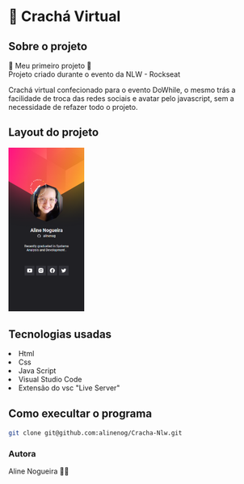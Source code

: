 # 🚀 Crachá Virtual 

## Sobre o projeto
💜 Meu primeiro projeto 💜 </br>
Projeto criado durante o evento da NLW - Rockseat </br>
<p>
Crachá virtual confecionado para o evento DoWhile, o mesmo trás a facilidade de troca das redes sociais e avatar pelo javascript, sem a necessidade de refazer todo o projeto.
</p>

## Layout do projeto
<div>
<p align="heigth">
  <img src="assets/Layout.png " width="150" title="hover text">
</p>
</div>

## Tecnologias usadas
<li> Html 
<li> Css 
<li> Java Script 
<li> Visual Studio Code
<li> Extensão do vsc "Live Server"


</br>

## Como execultar o programa 
```bash
git clone git@github.com:alinenog/Cracha-Nlw.git

```
### Autora
Aline Nogueira  👩‍💻